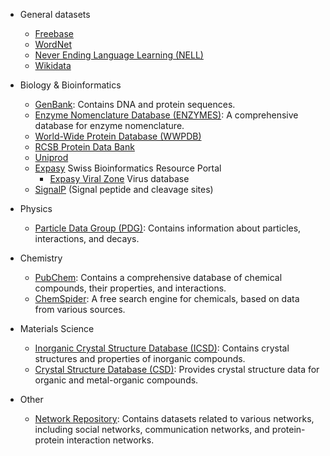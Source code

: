 - General datasets
	- [Freebase](https://freebase-easy.cs.uni-freiburg.de/dump/)
	- [WordNet](https://wordnet.princeton.edu/)
	- [Never Ending Language Learning (NELL)](https://paperswithcode.com/dataset/nell)
	- [Wikidata](https://www.wikidata.org/wiki/Wikidata:Main_Page)

- Biology & Bioinformatics
   - [GenBank](https://www.ncbi.nlm.nih.gov/genbank/): Contains DNA and protein sequences.
   - [Enzyme Nomenclature Database (ENZYMES)](http://www.enzyscience.info/): A comprehensive database for enzyme nomenclature.
	- [World-Wide Protein Database (WWPDB)](https://www.wwpdb.org/)
	- [RCSB Protein Data Bank](https://www.rcsb.org/) 
	- [Uniprod](https://www.uniprot.org/)
	- [Expasy](https://www.expasy.org/) Swiss Bioinformatics Resource Portal
		- [Expasy Viral Zone](https://viralzone.expasy.org/) Virus database
	- [SignalP](https://services.healthtech.dtu.dk/services/SignalP-5.0/) (Signal peptide and cleavage sites)

- Physics
   - [Particle Data Group (PDG)](https://pdg.lbl.gov/): Contains information about particles, interactions, and decays.

- Chemistry
   - [PubChem](https://pubchem.ncbi.nlm.nih.gov/): Contains a comprehensive database of chemical compounds, their properties, and interactions.
   - [ChemSpider](https://www.chemspider.com/): A free search engine for chemicals, based on data from various sources.

- Materials Science
   - [Inorganic Crystal Structure Database (ICSD)](https://icsd.products.fiz-karlsruhe.de/): Contains crystal structures and properties of inorganic compounds.
   - [Crystal Structure Database (CSD)](https://www.ccdc.cam.ac.uk/): Provides crystal structure data for organic and metal-organic compounds.

- Other
   - [Network Repository](https://networkrepository.com/): Contains datasets related to various networks, including social networks, communication networks, and protein-protein interaction networks.
